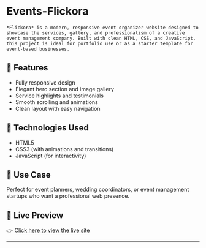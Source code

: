 # Events-Flickora
    *Flickora* is a modern, responsive event organizer website designed to showcase the services, gallery, and professionalism of a creative event management company. Built with clean HTML, CSS, and JavaScript,   this project is ideal for portfolio use or as a starter template for event-based businesses.

## 🌟 Features

- Fully responsive design
- Elegant hero section and image gallery
- Service highlights and testimonials
- Smooth scrolling and animations
- Clean layout with easy navigation

## 🔧 Technologies Used

- HTML5
- CSS3 (with animations and transitions)
- JavaScript (for interactivity)

## 📸 Use Case

Perfect for event planners, wedding coordinators, or event management startups who want a professional web presence.

## 🚀 Live Preview

👉 [Click here to view the live site](https://01-Madhu.github.io/events-flickora/)

---
